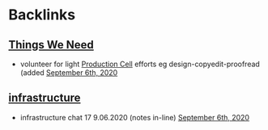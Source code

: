 
# Backlinks
## [Things We Need](<Things We Need.md>)
- volunteer for light [Production Cell](<Production Cell.md>) efforts eg design-copyedit-proofread (added [September 6th, 2020](<September 6th, 2020.md>)

## [infrastructure](<infrastructure.md>)
- infrastructure chat 17 9.06.2020 (notes in-line) [September 6th, 2020](<September 6th, 2020.md>)


